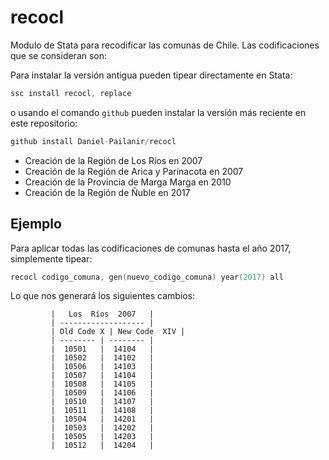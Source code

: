 # recocl
Modulo de Stata para recodificar las comunas de Chile. Las codificaciones que se consideran son:

Para instalar la versión antigua pueden tipear directamente en Stata:
```s
ssc install recocl, replace
```
o usando el comando ```github``` pueden instalar la versión más reciente en este repositorio:
```s
github install Daniel-Pailanir/recocl
```

+ Creación de la Región de Los Ríos en 2007
+ Creación de la Región de Arica y Parinacota en 2007
+ Creación de la Provincia de Marga Marga en 2010
+ Creación de la Región de Ñuble en 2017

## Ejemplo

Para aplicar todas las codificaciones de comunas hasta el año 2017, simplemente tipear:
```s
recocl codigo_comuna, gen(nuevo_codigo_comuna) year(2017) all
```

Lo que nos generará los siguientes cambios:

             |   Los  Ríos  2007   |
             | ------------------- |
             | Old Code X | New Code  XIV |
             | -------- | -------- |
             |  10501   |  14104   |
             |  10502   |  14102   |
             |  10506   |  14103   |
             |  10507   |  14104   |
             |  10508   |  14105   |    
             |  10509   |  14106   |    
             |  10510   |  14107   |    
             |  10511   |  14108   |    
             |  10504   |  14201   |
             |  10503   |  14202   |    
             |  10505   |  14203   |    
             |  10512   |  14204   | 


